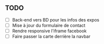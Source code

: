 ## TODO

- [ ] Back-end vers BD pour les infos des expos
- [ ] Mise à jour du formulaire de contact
- [ ] Rendre responsive l'iframe facebook
- [ ] Faire passer la carte derrière la navbar